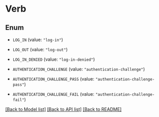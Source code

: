 # Verb

## Enum


* `LOG_IN` (value: `"log-in"`)

* `LOG_OUT` (value: `"log-out"`)

* `LOG_IN_DENIED` (value: `"log-in-denied"`)

* `AUTHENTICATION_CHALLENGE` (value: `"authentication-challenge"`)

* `AUTHENTICATION_CHALLENGE_PASS` (value: `"authentication-challenge-pass"`)

* `AUTHENTICATION_CHALLENGE_FAIL` (value: `"authentication-challenge-fail"`)


[[Back to Model list]](../README.md#documentation-for-models) [[Back to API list]](../README.md#documentation-for-api-endpoints) [[Back to README]](../README.md)



